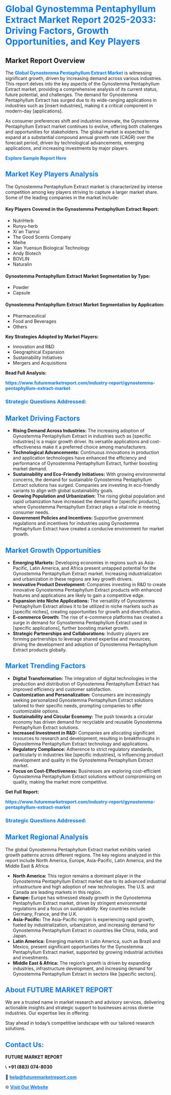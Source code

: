 <h1 style="color: #007BFF;">Global Gynostemma Pentaphyllum Extract Market Report 2025-2033: Driving Factors, Growth Opportunities, and Key Players</h1>

<section id="overview">
<h2>Market Report Overview</h2>
<p>The <a href="https://www.futuremarketreport.com/industry-report/gynostemma-pentaphyllum-extract-market" style="color: #007BFF; text-decoration: none;"><strong>Global Gynostemma Pentaphyllum Extract Market</strong></a> is witnessing significant growth, driven by increasing demand across various industries. This report delves into the key aspects of the Gynostemma Pentaphyllum Extract market, providing a comprehensive analysis of its current status, future potential, and challenges. The demand for Gynostemma Pentaphyllum Extract has surged due to its wide-ranging applications in industries such as [insert industries], making it a critical component in modern-day [applications].</p>
<p>As consumer preferences shift and industries innovate, the Gynostemma Pentaphyllum Extract market continues to evolve, offering both challenges and opportunities for stakeholders. The global market is expected to expand at a substantial compound annual growth rate (CAGR) over the forecast period, driven by technological advancements, emerging applications, and increasing investments by major players.</p>
</section>

<section id="overview">
<p><a href="https://www.futuremarketreport.com/request-sample/reportId=79722" style="color: #007BFF; text-decoration: none;"><strong>Explore Sample Report Here</strong></a></p>
</section>

<section id="key-players">
<h2 style="color: #007BFF;">Market Key Players Analysis</h2>
<p>The Gynostemma Pentaphyllum Extract market is characterized by intense competition among key players striving to capture a larger market share. Some of the leading companies in the market include:</p>
<h4>Key Players Covered in the Gynostemma Pentaphyllum Extract Report:</h4>
<ul><li>NutriHerb</li><li>Runyu-herb</li><li>Xi`an Tianrui</li><li>The Good Scents Company</li><li>Meihe</li><li>Xian Yuensun Biological Technology</li><li>Andy Biotech</li><li>BOVLIN</li><li>Naturalin</li></ul>
<h4>Gynostemma Pentaphyllum Extract Market Segmentation by Type:</h4>
<ul><li>Powder</li><li>Capsule</li></ul>

<h4>Gynostemma Pentaphyllum Extract Market Segmentation by Application:</h4>
<ul><li>Pharmaceutical</li><li>Food and Beverages</li><li>Others</li></ul>
<p><strong>Key Strategies Adopted by Market Players:</strong></p>
<ul>
<li>Innovation and R&D</li>
<li>Geographical Expansion</li>
<li>Sustainability Initiatives</li>
<li>Mergers and Acquisitions</li>
</ul>
</section>

<section>
<p><strong>Read Full Analysis: </strong></p><a href="https://www.futuremarketreport.com/industry-report/gynostemma-pentaphyllum-extract-market" style="color: #007BFF; text-decoration: none;"><strong>https://www.futuremarketreport.com/industry-report/gynostemma-pentaphyllum-extract-market</strong></a>
<h3 style="color: #007BFF;">Strategic Questions Addressed:</h3>
</section>

<section id="driving-factors">
<h2 style="color: #007BFF;">Market Driving Factors</h2>
<ul>
<li><strong>Rising Demand Across Industries:</strong> The increasing adoption of Gynostemma Pentaphyllum Extract in industries such as [specific industries] is a major growth driver. Its versatile applications and cost-effectiveness make it a preferred choice among manufacturers.</li>
<li><strong>Technological Advancements:</strong> Continuous innovations in production and application technologies have enhanced the efficiency and performance of Gynostemma Pentaphyllum Extract, further boosting market demand.</li>
<li><strong>Sustainability and Eco-Friendly Initiatives:</strong> With growing environmental concerns, the demand for sustainable Gynostemma Pentaphyllum Extract solutions has surged. Companies are investing in eco-friendly variants to align with global sustainability goals.</li>
<li><strong>Growing Population and Urbanization:</strong> The rising global population and rapid urbanization have increased the demand for [specific products], where Gynostemma Pentaphyllum Extract plays a vital role in meeting consumer needs.</li>
<li><strong>Government Policies and Incentives:</strong> Supportive government regulations and incentives for industries using Gynostemma Pentaphyllum Extract have created a conducive environment for market growth.</li>
</ul>
</section>

<section id="growth-opportunities">
<h2 style="color: #007BFF;">Market Growth Opportunities</h2>
<ul>
<li><strong>Emerging Markets:</strong> Developing economies in regions such as Asia-Pacific, Latin America, and Africa present untapped potential for the Gynostemma Pentaphyllum Extract market. Increasing industrialization and urbanization in these regions are key growth drivers.</li>
<li><strong>Innovative Product Development:</strong> Companies investing in R&D to create innovative Gynostemma Pentaphyllum Extract products with enhanced features and applications are likely to gain a competitive edge.</li>
<li><strong>Expansion into Niche Applications:</strong> The versatility of Gynostemma Pentaphyllum Extract allows it to be utilized in niche markets such as [specific niches], creating opportunities for growth and diversification.</li>
<li><strong>E-commerce Growth:</strong> The rise of e-commerce platforms has created a surge in demand for Gynostemma Pentaphyllum Extract used in [specific applications], further boosting market growth.</li>
<li><strong>Strategic Partnerships and Collaborations:</strong> Industry players are forming partnerships to leverage shared expertise and resources, driving the development and adoption of Gynostemma Pentaphyllum Extract products globally.</li>
</ul>
</section>

<section id="trending-factors">
<h2 style="color: #007BFF;">Market Trending Factors</h2>
<ul>
<li><strong>Digital Transformation:</strong> The integration of digital technologies in the production and distribution of Gynostemma Pentaphyllum Extract has improved efficiency and customer satisfaction.</li>
<li><strong>Customization and Personalization:</strong> Consumers are increasingly seeking personalized Gynostemma Pentaphyllum Extract solutions tailored to their specific needs, prompting companies to offer customizable options.</li>
<li><strong>Sustainability and Circular Economy:</strong> The push towards a circular economy has driven demand for recyclable and reusable Gynostemma Pentaphyllum Extract solutions.</li>
<li><strong>Increased Investment in R&D:</strong> Companies are allocating significant resources to research and development, resulting in breakthroughs in Gynostemma Pentaphyllum Extract technology and applications.</li>
<li><strong>Regulatory Compliance:</strong> Adherence to strict regulatory standards, particularly in industries like [specific industries], is influencing product development and quality in the Gynostemma Pentaphyllum Extract market.</li>
<li><strong>Focus on Cost-Effectiveness:</strong> Businesses are exploring cost-efficient Gynostemma Pentaphyllum Extract solutions without compromising on quality, making the market more competitive.</li>
</ul>
</section>

<section>
<p><strong>Get Full Report: </strong></p><a href="https://www.futuremarketreport.com/industry-report/gynostemma-pentaphyllum-extract-market" style="color: #007BFF; text-decoration: none;"><strong>https://www.futuremarketreport.com/industry-report/gynostemma-pentaphyllum-extract-market</strong></a>
<h3 style="color: #007BFF;">Strategic Questions Addressed:</h3>
</section>


<section id="regional-analysis">
<h2 style="color: #007BFF;">Market Regional Analysis</h2>
<p>The global Gynostemma Pentaphyllum Extract market exhibits varied growth patterns across different regions. The key regions analyzed in this report include North America, Europe, Asia-Pacific, Latin America, and the Middle East & Africa:</p>
<ul>
<li><strong>North America:</strong> This region remains a dominant player in the Gynostemma Pentaphyllum Extract market due to its advanced industrial infrastructure and high adoption of new technologies. The U.S. and Canada are leading markets in this region.</li>
<li><strong>Europe:</strong> Europe has witnessed steady growth in the Gynostemma Pentaphyllum Extract market, driven by stringent environmental regulations and a focus on sustainability. Key countries include Germany, France, and the U.K.</li>
<li><strong>Asia-Pacific:</strong> The Asia-Pacific region is experiencing rapid growth, fueled by industrialization, urbanization, and increasing demand for Gynostemma Pentaphyllum Extract in countries like China, India, and Japan.</li>
<li><strong>Latin America:</strong> Emerging markets in Latin America, such as Brazil and Mexico, present significant opportunities for the Gynostemma Pentaphyllum Extract market, supported by growing industrial activities and investments.</li>
<li><strong>Middle East & Africa:</strong> The region’s growth is driven by expanding industries, infrastructure development, and increasing demand for Gynostemma Pentaphyllum Extract in sectors like [specific sectors].</li>
</ul>
</section>

<footer>
<h2 style="color: #007BFF;">About FUTURE MARKET REPORT</h2>
<p>We are a trusted name in market research and advisory services, delivering actionable insights and strategic support to businesses across diverse industries. Our expertise lies in offering:</p>

<p>Stay ahead in today’s competitive landscape with our tailored research solutions.</p>

<h2 style="color: #007BFF;">Contact Us:</h2>
<p><strong>FUTURE MARKET REPORT</strong></p>
<p>📞 <strong>+91 (883) 074-8030</strong></p>
<p>📧 <strong><a href="mailto:help@futuremarketreport.com" style="color: #007BFF;">help@futuremarketreport.com</a></strong></p>
<p>🌐 <strong><a href="https://www.futuremarketreport.com/" style="color: #007BFF;">Visit Our Website</a></strong></p>
</footer>